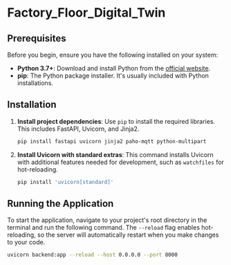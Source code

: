 # Factory_Floor_Digital_Twin
## Prerequisites

Before you begin, ensure you have the following installed on your system:

*   **Python 3.7+**: Download and install Python from the [official website](https://www.python.org/downloads/).
*   **pip**: The Python package installer. It's usually included with Python installations.

## Installation

1.  **Install project dependencies**: Use `pip` to install the required libraries. This includes FastAPI, Uvicorn, and Jinja2.

    ```bash
    pip install fastapi uvicorn jinja2 paho-mqtt python-multipart
    ```

2.  **Install Uvicorn with standard extras**: This command installs Uvicorn with additional features needed for development, such as `watchfiles` for hot-reloading.

    ```bash
    pip install 'uvicorn[standard]'
    ```

## Running the Application

To start the application, navigate to your project's root directory in the terminal and run the following command. The `--reload` flag enables hot-reloading, so the server will automatically restart when you make changes to your code.

```bash
uvicorn backend:app --reload --host 0.0.0.0 --port 8000
